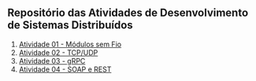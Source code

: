 ## Repositório das Atividades de Desenvolvimento de Sistemas Distribuídos
1. [Atividade 01 - Módulos sem Fio](https://github.com/alicelimas/-dsd/tree/main/Atividade%2001%20-%20M%C3%B3dulos%20Sem%20Fio)
2. [Atividade 02 - TCP/UDP](https://github.com/alicelimas/-dsd/tree/main/Atividade%2002%20tcp-udp)
3. [Atividade 03 - gRPC](https://github.com/alicelimas/-dsd/tree/main/Atividade%2003%20-%20gRPC)
4. [Atividade 04 - SOAP e REST](https://github.com/alicelimas/-dsd/tree/main/Atividade%2004%20-%20rest%20e%20soap)
